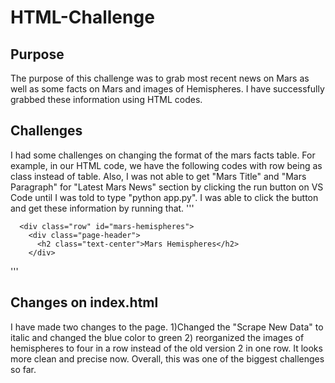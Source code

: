 # HTML-Challenge
## Purpose
The purpose of this challenge was to grab most recent news on Mars as well as some facts on Mars and images of Hemispheres. I have successfully grabbed these information using HTML codes.

## Challenges
I had some challenges on changing the format of the mars facts table. For example, in our HTML code, we have the following codes with row being as class instead of table. Also, I was not able to get "Mars Title" and "Mars Paragraph" for "Latest Mars News" section by clicking the run button on VS Code until I was told to type "python app.py". I was able to click the button and get these information by running that.
'''
<!-- Section for Mars Hemispheres -->
      <div class="row" id="mars-hemispheres">
        <div class="page-header">
          <h2 class="text-center">Mars Hemispheres</h2>
        </div>
'''
## Changes on index.html
I have made two changes to the page. 1)Changed the "Scrape New Data" to italic and changed the blue color to green 2) reorganized the images of hemispheres to four in a row instead of the old version 2 in one row. It looks more clean and precise now. Overall, this was one of the biggest challenges so far.
